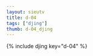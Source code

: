 ```yaml
--- 
layout: sieutv
title: d-04
tags: ["djing"]
thumb: d-04_djing
---
```

{% include djing key="d-04" %} 
